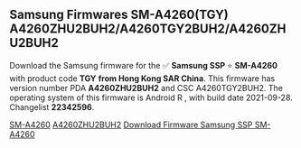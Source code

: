 <h2>Samsung Firmwares SM-A4260(TGY) A4260ZHU2BUH2/A4260TGY2BUH2/A4260ZHU2BUH2</h2>
Download the Samsung firmware for the ✅ <strong>Samsung SSP </strong> ⭐ <strong>SM-A4260</strong> with product code <strong>TGY</strong> <strong> from Hong Kong SAR China</strong>. This firmware has version number PDA <strong>A4260ZHU2BUH2</strong> and CSC A4260TGY2BUH2. The operating system of this firmware is Android R , with build date 2021-09-28. Changelist <strong>22342596</strong>.


[SM-A4260](https://samfirm.shop/samsung/model/SM-A4260)
[A4260ZHU2BUH2](https://samfirm.shop/samsung/pda/A4260ZHU2BUH2)
[Download Firmware Samsung SSP SM-A4260](https://samfirm.shop/samsung/firmware/460107)
